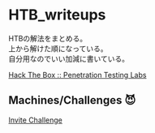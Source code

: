 # HTB_writeups
HTBの解法をまとめる。  
上から解けた順になっている。  
自分用なのでいい加減に書いている。
  
[Hack The Box :: Penetration Testing Labs](https://www.hackthebox.eu/)  

## Machines/Challenges 😈

[Invite Challenge](Invite_Challenge)  